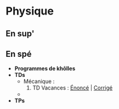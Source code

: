 # Physique 

## En sup'

## En spé
* **Programmes de khôlles**
* **TDs**
  * Mécanique :
      1. TD Vacances : [Énoncé](physique/td/meca/khube_physics_td_vacances_enonce.pdf) | [Corrigé](physique/td/meca/khube_physics_td_vacances_corrige.pdf)
  * 
* **TPs**
